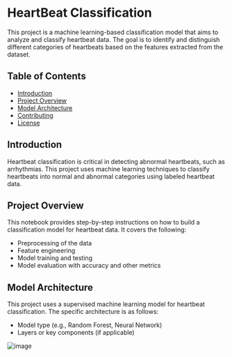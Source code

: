 # HeartBeat Classification

This project is a machine learning-based classification model that aims to analyze and classify heartbeat data. The goal is to identify and distinguish different categories of heartbeats based on the features extracted from the dataset.

## Table of Contents

- [Introduction](#introduction)
- [Project Overview](#project-overview)
- [Model Architecture](#model-architecture)
- [Contributing](#contributing)
- [License](#license)

## Introduction

Heartbeat classification is critical in detecting abnormal heartbeats, such as arrhythmias. This project uses machine learning techniques to classify heartbeats into normal and abnormal categories using labeled heartbeat data.


## Project Overview

This notebook provides step-by-step instructions on how to build a classification model for heartbeat data. It covers the following:

- Preprocessing of the data
- Feature engineering
- Model training and testing
- Model evaluation with accuracy and other metrics



## Model Architecture

This project uses a supervised machine learning model for heartbeat classification. The specific architecture is as follows:

- Model type (e.g., Random Forest, Neural Network)
- Layers or key components (if applicable)




![image](https://github.com/user-attachments/assets/d54a04b2-2705-45e8-bd56-df06d2da7a24)


